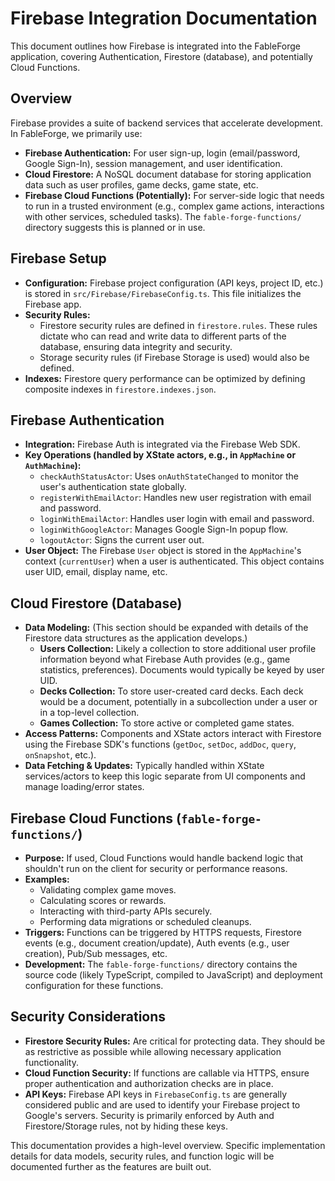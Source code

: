 # Firebase Integration Documentation

This document outlines how Firebase is integrated into the FableForge application, covering Authentication, Firestore (database), and potentially Cloud Functions.

## Overview

Firebase provides a suite of backend services that accelerate development. In FableForge, we primarily use:
*   **Firebase Authentication:** For user sign-up, login (email/password, Google Sign-In), session management, and user identification.
*   **Cloud Firestore:** A NoSQL document database for storing application data such as user profiles, game decks, game state, etc.
*   **Firebase Cloud Functions (Potentially):** For server-side logic that needs to run in a trusted environment (e.g., complex game actions, interactions with other services, scheduled tasks). The `fable-forge-functions/` directory suggests this is planned or in use.

## Firebase Setup

*   **Configuration:** Firebase project configuration (API keys, project ID, etc.) is stored in `src/Firebase/FirebaseConfig.ts`. This file initializes the Firebase app.
*   **Security Rules:**
    *   Firestore security rules are defined in `firestore.rules`. These rules dictate who can read and write data to different parts of the database, ensuring data integrity and security.
    *   Storage security rules (if Firebase Storage is used) would also be defined.
*   **Indexes:** Firestore query performance can be optimized by defining composite indexes in `firestore.indexes.json`.

## Firebase Authentication

*   **Integration:** Firebase Auth is integrated via the Firebase Web SDK.
*   **Key Operations (handled by XState actors, e.g., in `AppMachine` or `AuthMachine`):**
    *   `checkAuthStatusActor`: Uses `onAuthStateChanged` to monitor the user's authentication state globally.
    *   `registerWithEmailActor`: Handles new user registration with email and password.
    *   `loginWithEmailActor`: Handles user login with email and password.
    *   `loginWithGoogleActor`: Manages Google Sign-In popup flow.
    *   `logoutActor`: Signs the current user out.
*   **User Object:** The Firebase `User` object is stored in the `AppMachine`'s context (`currentUser`) when a user is authenticated. This object contains user UID, email, display name, etc.

## Cloud Firestore (Database)

*   **Data Modeling:** (This section should be expanded with details of the Firestore data structures as the application develops.)
    *   **Users Collection:** Likely a collection to store additional user profile information beyond what Firebase Auth provides (e.g., game statistics, preferences). Documents would typically be keyed by user UID.
    *   **Decks Collection:** To store user-created card decks. Each deck would be a document, potentially in a subcollection under a user or in a top-level collection.
    *   **Games Collection:** To store active or completed game states.
*   **Access Patterns:** Components and XState actors interact with Firestore using the Firebase SDK's functions (`getDoc`, `setDoc`, `addDoc`, `query`, `onSnapshot`, etc.).
*   **Data Fetching & Updates:** Typically handled within XState services/actors to keep this logic separate from UI components and manage loading/error states.

## Firebase Cloud Functions (`fable-forge-functions/`)

*   **Purpose:** If used, Cloud Functions would handle backend logic that shouldn't run on the client for security or performance reasons.
*   **Examples:**
    *   Validating complex game moves.
    *   Calculating scores or rewards.
    *   Interacting with third-party APIs securely.
    *   Performing data migrations or scheduled cleanups.
*   **Triggers:** Functions can be triggered by HTTPS requests, Firestore events (e.g., document creation/update), Auth events (e.g., user creation), Pub/Sub messages, etc.
*   **Development:** The `fable-forge-functions/` directory contains the source code (likely TypeScript, compiled to JavaScript) and deployment configuration for these functions.

## Security Considerations

*   **Firestore Security Rules:** Are critical for protecting data. They should be as restrictive as possible while allowing necessary application functionality.
*   **Cloud Function Security:** If functions are callable via HTTPS, ensure proper authentication and authorization checks are in place.
*   **API Keys:** Firebase API keys in `FirebaseConfig.ts` are generally considered public and are used to identify your Firebase project to Google's servers. Security is primarily enforced by Auth and Firestore/Storage rules, not by hiding these keys.

This documentation provides a high-level overview. Specific implementation details for data models, security rules, and function logic will be documented further as the features are built out.

